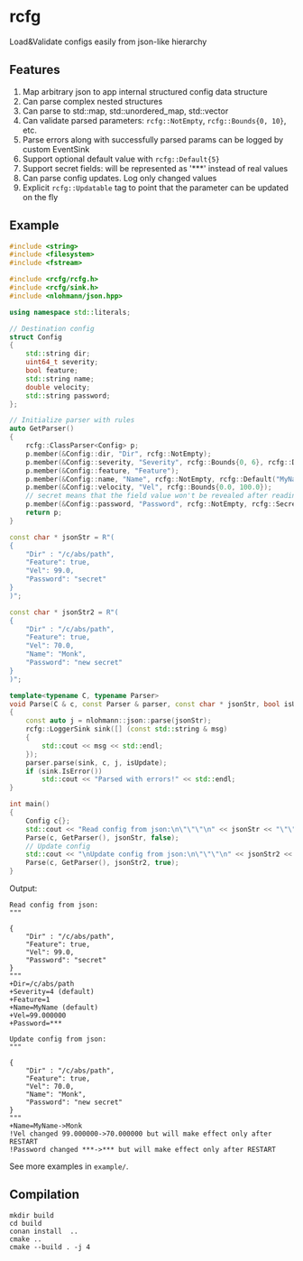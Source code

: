 # rcfg
Load&amp;Validate configs easily from json-like hierarchy


## Features

1. Map arbitrary json to app internal structured config data structure
2. Can parse complex nested structures
3. Can parse to std::map, std::unordered_map, std::vector
4. Can validate parsed parameters: `rcfg::NotEmpty`, `rcfg::Bounds{0, 10}`, etc.
5. Parse errors along with successfully parsed params can be logged by custom EventSink
6. Support optional default value with `rcfg::Default{5}`
7. Support secret fields: will be represented as '***' instead of real values
8. Can parse config updates. Log only changed values
9. Explicit `rcfg::Updatable` tag to point that the parameter can be updated on the fly


## Example

```cpp
#include <string>
#include <filesystem>
#include <fstream>

#include <rcfg/rcfg.h>
#include <rcfg/sink.h>
#include <nlohmann/json.hpp>

using namespace std::literals;

// Destination config
struct Config
{
    std::string dir;
    uint64_t severity;
    bool feature;
    std::string name;
    double velocity;
    std::string password;
};

// Initialize parser with rules
auto GetParser()
{
    rcfg::ClassParser<Config> p;
    p.member(&Config::dir, "Dir", rcfg::NotEmpty);
    p.member(&Config::severity, "Severity", rcfg::Bounds{0, 6}, rcfg::Default{4});
    p.member(&Config::feature, "Feature");
    p.member(&Config::name, "Name", rcfg::NotEmpty, rcfg::Default("MyName"s), rcfg::Updatable);
    p.member(&Config::velocity, "Vel", rcfg::Bounds{0.0, 100.0});
    // secret means that the field value won't be revealed after reading
    p.member(&Config::password, "Password", rcfg::NotEmpty, rcfg::Secret);
    return p;
}

const char * jsonStr = R"(
{
    "Dir" : "/c/abs/path",
    "Feature": true,
    "Vel": 99.0,
    "Password": "secret"
}
)";

const char * jsonStr2 = R"(
{
    "Dir" : "/c/abs/path",
    "Feature": true,
    "Vel": 70.0,
    "Name": "Monk",
    "Password": "new secret"
}
)";

template<typename C, typename Parser>
void Parse(C & c, const Parser & parser, const char * jsonStr, bool isUpdate)
{
    const auto j = nlohmann::json::parse(jsonStr);
    rcfg::LoggerSink sink([] (const std::string & msg)
    {
        std::cout << msg << std::endl;
    });
    parser.parse(sink, c, j, isUpdate);
    if (sink.IsError())
        std::cout << "Parsed with errors!" << std::endl;
}

int main()
{
    Config c{};
    std::cout << "Read config from json:\n\"\"\"\n" << jsonStr << "\"\"\"" << std::endl;
    Parse(c, GetParser(), jsonStr, false);
    // Update config
    std::cout << "\nUpdate config from json:\n\"\"\"\n" << jsonStr2 << "\"\"\"" << std::endl;
    Parse(c, GetParser(), jsonStr2, true);
}
```

Output:
```
Read config from json:
"""

{
    "Dir" : "/c/abs/path",
    "Feature": true,
    "Vel": 99.0,
    "Password": "secret"
}
"""
+Dir=/c/abs/path
+Severity=4 (default)
+Feature=1
+Name=MyName (default)
+Vel=99.000000
+Password=***

Update config from json:
"""

{
    "Dir" : "/c/abs/path",
    "Feature": true,
    "Vel": 70.0,
    "Name": "Monk",
    "Password": "new secret"
}
"""
+Name=MyName->Monk
!Vel changed 99.000000->70.000000 but will make effect only after RESTART
!Password changed ***->*** but will make effect only after RESTART
```

See more examples in `example/`.

## Compilation
```
mkdir build
cd build
conan install  ..
cmake ..
cmake --build . -j 4
```
